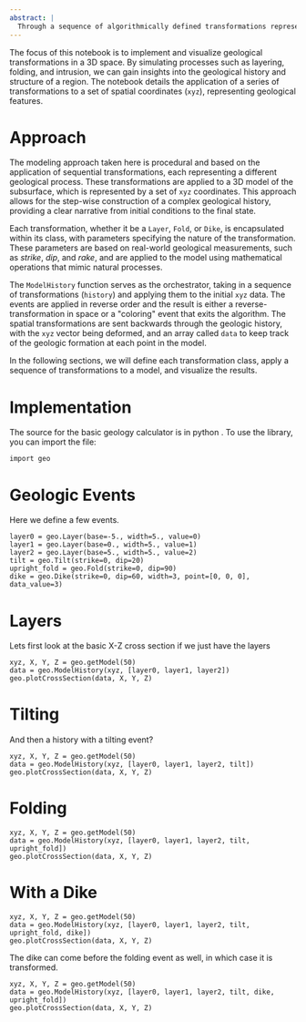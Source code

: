 ```yaml
---
abstract: |
  Through a sequence of algorithmically defined transformations representing geological events such as sedimentation, folding, faulting, and magmatic intrusion, users can construct and visualize 3D geological models. This notebook documents the methodology behind applying these transformations to a spatial dataset of coordinates, with the goal of simulating the geological evolution of a hypothetical region. Each class within the notebook encapsulates a specific geological process, parameterized by real-world measurements.
---
```


The focus of this notebook is to implement and visualize geological transformations in a 3D space. By simulating processes such as layering, folding, and intrusion, we can gain insights into the geological history and structure of a region. The notebook details the application of a series of transformations to a set of spatial coordinates (`xyz`), representing geological features.

# Approach

The modeling approach taken here is procedural and based on the application of sequential transformations, each representing a different geological process. These transformations are applied to a 3D model of the subsurface, which is represented by a set of `xyz` coordinates. This approach allows for the step-wise construction of a complex geological history, providing a clear narrative from initial conditions to the final state.

Each transformation, whether it be a `Layer`, `Fold`, or `Dike`, is encapsulated within its class, with parameters specifying the nature of the transformation. These parameters are based on real-world geological measurements, such as _strike_, _dip_, and _rake_, and are applied to the model using mathematical operations that mimic natural processes.

The `ModelHistory` function serves as the orchestrator, taking in a sequence of transformations (`history`) and applying them to the initial `xyz` data. The events are applied in reverse order and the result is either a reverse-transformation in space or a "coloring" event that exits the algorithm. The spatial transformations are sent backwards through the geologic history, with the `xyz` vector being deformed, and an array called `data` to keep track of the geologic formation at each point in the model.

In the following sections, we will define each transformation class, apply a sequence of transformations to a model, and visualize the results.

# Implementation

The source for the basic geology calculator is in python [](./geo.py). To use the library, you can import the file:

```{code-cell} python
import geo
```

# Geologic Events

Here we define a few events.

```{code-cell} python
layer0 = geo.Layer(base=-5., width=5., value=0)
layer1 = geo.Layer(base=0., width=5., value=1)
layer2 = geo.Layer(base=5., width=5., value=2)
tilt = geo.Tilt(strike=0, dip=20)
upright_fold = geo.Fold(strike=0, dip=90)
dike = geo.Dike(strike=0, dip=60, width=3, point=[0, 0, 0], data_value=3)
```

# Layers

Lets first look at the basic X-Z cross section if we just have the layers

```{code-cell} python
xyz, X, Y, Z = geo.getModel(50)
data = geo.ModelHistory(xyz, [layer0, layer1, layer2])
geo.plotCrossSection(data, X, Y, Z)
```

# Tilting

And then a history with a tilting event?

```{code-cell} python
xyz, X, Y, Z = geo.getModel(50)
data = geo.ModelHistory(xyz, [layer0, layer1, layer2, tilt])
geo.plotCrossSection(data, X, Y, Z)
```

# Folding

```{code-cell} python
xyz, X, Y, Z = geo.getModel(50)
data = geo.ModelHistory(xyz, [layer0, layer1, layer2, tilt, upright_fold])
geo.plotCrossSection(data, X, Y, Z)
```

# With a Dike

```{code-cell} python
xyz, X, Y, Z = geo.getModel(50)
data = geo.ModelHistory(xyz, [layer0, layer1, layer2, tilt, upright_fold, dike])
geo.plotCrossSection(data, X, Y, Z)
```

The dike can come before the folding event as well, in which case it is transformed.

```{code-cell} python
xyz, X, Y, Z = geo.getModel(50)
data = geo.ModelHistory(xyz, [layer0, layer1, layer2, tilt, dike, upright_fold])
geo.plotCrossSection(data, X, Y, Z)
```
